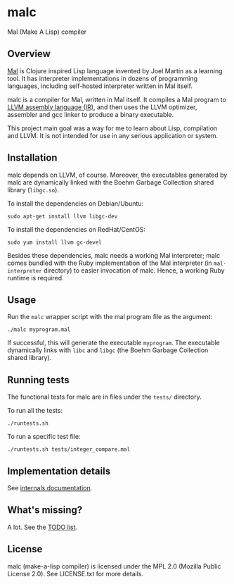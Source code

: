 # malc

Mal (Make A Lisp) compiler

## Overview

[Mal](https://github.com/kanaka/mal) is Clojure inspired Lisp language invented
by Joel Martin as a learning tool.  It has interpreter implementations in dozens
of programming languages, including self-hosted interpreter written in Mal
itself.

malc is a compiler for Mal, written in Mal itself.  It compiles a Mal program to
[LLVM assembly language (IR)](http://llvm.org/docs/LangRef.html), and then uses
the LLVM optimizer, assembler and gcc linker to produce a binary executable.

This project main goal was a way for me to learn about Lisp, compilation and
LLVM.  It is not intended for use in any serious application or system.


## Installation

malc depends on LLVM, of course. Moreover, the executables generated by malc
are dynamically linked with the Boehm Garbage Collection shared library
(`libgc.so`).

To install the dependencies on Debian/Ubuntu:

    sudo apt-get install llvm libgc-dev

To install the dependencies on RedHat/CentOS:

    sudo yum install llvm gc-devel

Besides these dependencies, malc needs a working Mal interpreter; malc comes
bundled with the Ruby implementation of the Mal interpreter (in
`mal-interpreter` directory) to easier invocation of malc.  Hence, a working
Ruby runtime is required.


## Usage

Run the `malc` wrapper script with the mal program file as the argument:

    ./malc myprogram.mal

If successful, this will generate the executable `myprogram`.  The executable
dynamically links with `libc` and `libgc` (the Boehm Garbage Collection
shared library).


## Running tests

The functional tests for malc are in files under the `tests/` directory.

To run all the tests:

    ./runtests.sh

To run a specific test file:

    ./runtests.sh tests/integer_compare.mal


## Implementation details

See [internals documentation](doc/internals.md).


## What's missing?

A lot. See the [TODO list](doc/TODO.md).


## License

malc (make-a-lisp compiler) is licensed under the MPL 2.0 (Mozilla Public
License 2.0). See LICENSE.txt for more details.
